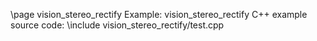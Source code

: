 \page vision_stereo_rectify Example: vision_stereo_rectify
C++ example source code:
\include vision_stereo_rectify/test.cpp
